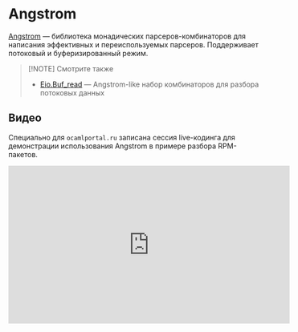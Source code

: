# Angstrom 

[Angstrom](https://github.com/inhabitedtype/angstrom) &mdash; библиотека монадических
парсеров-комбинаторов для написания эффективных и переиспользуемых парсеров. Поддерживает 
потоковый и буферизированный режим. 

> [!NOTE] Смотрите также 
> - [Eio.Buf_read](../concurrency/eio.md#buf_read) &mdash; Angstrom-like набор комбинаторов для разбора потоковых данных

## Видео

Специально для `ocamlportal.ru` записана сессия live-кодинга для демонстрации 
использования Angstrom в примере разбора RPM-пакетов.

<iframe width="560" height="315" src="https://www.youtube-nocookie.com/embed/tsI-ZypQ9O0?si=tlN-mbSWb1oba6Pl" title="YouTube video player" frameborder="0" allow="accelerometer; autoplay; clipboard-write; encrypted-media; gyroscope; picture-in-picture; web-share" referrerpolicy="strict-origin-when-cross-origin" allowfullscreen></iframe>